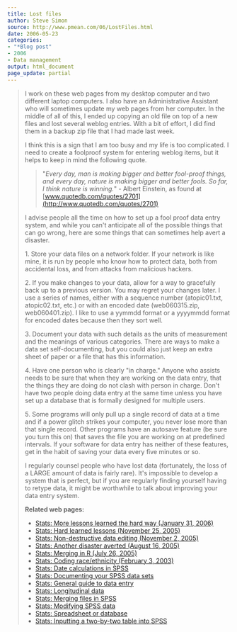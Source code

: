 ```yaml
---
title: Lost files
author: Steve Simon
source: http://www.pmean.com/06/LostFiles.html
date: 2006-05-23
categories:
- "*Blog post"
- 2006
- Data management
output: html_document
page_update: partial
---
```


> I work on these web pages from my desktop computer and two different
> laptop computers. I also have an Administrative Assistant who will
> sometimes update my web pages from her computer. In the middle of all
> of this, I ended up copying an old file on top of a new files and lost
> several weblog entries. With a bit of effort, I did find them in a
> backup zip file that I had made last week.
>
> I think this is a sign that I am too busy and my life is too
> complicated. I need to create a foolproof system for entering weblog
> items, but it helps to keep in mind the following quote.
>
> > "*Every day, man is making bigger and better fool-proof things, and
> > every day, nature is making bigger and better fools. So far, I think
> > nature is winning.*" - Albert Einstein, as found at
> > [www.quotedb.com/quotes/2701](http://www.quotedb.com/quotes/2701)
>
> I advise people all the time on how to set up a fool proof data entry
> system, and while you can't anticipate all of the possible things
> that can go wrong, here are some things that can sometimes help avert
> a disaster.
>
> 1\. Store your data files on a network folder. If your network is like
> mine, it is run by people who know how to protect data, both from
> accidental loss, and from attacks from malicious hackers.
>
> 2\. If you make changes to your data, allow for a way to gracefully back
> up to a previous version. You may regret your changes later. I use a
> series of names, either with a sequence number (atopic01.txt,
> atopic02.txt, etc.) or with an encoded date (web060315.zip,
> web060401.zip). I like to use a yymmdd format or a yyyymmdd format for
> encoded dates because then they sort well.
>
> 3\. Document your data with such details as the units of measurement and
> the meanings of various categories. There are ways to make a data set
> self-documenting, but you could also just keep an extra sheet of paper
> or a file that has this information.
>
> 4\. Have one person who is clearly "in charge." Anyone who assists
> needs to be sure that when they are working on the data entry, that the
> things they are doing do not clash with person in charge. Don't have
> two people doing data entry at the same time unless you have set up a
> database that is formally designed for multiple users.
>
> 5\. Some programs will only pull up a single record of data at a time and
> if a power glitch strikes your computer, you never lose more than that
> single record. Other programs have an autosave feature (be sure you turn
> this on) that saves the file you are working on at predefined intervals.
> If your software for data entry has neither of these features, get in
> the habit of saving your data every five minutes or so.
>
> I regularly counsel people who have lost data (fortunately, the loss
> of a LARGE amount of data is fairly rare). It's impossible to develop
> a system that is perfect, but if you are regularly finding yourself
> having to retype data, it might be worthwhile to talk about improving
> your data entry system.
>
> **Related web pages:**
>
> -   [Stats: More lessons learned the hard way (January
>     31, 2006)](LessonsLearned.html)
> -   [Stats: Hard learned lessons (November
>     25, 2005)](http://www.pmean.com/weblog2005/HardLessons.asp)
> -   [Stats: Non-destructive data editing (November
>     2, 2005)](http://www.pmean.com/weblog2005/NondestructiveEditing.asp)
> -   [Stats: Another disaster averted (August
>     16, 2005)](http://www.pmean.com/weblog2005/DisasterAvertedA.asp)
> -   [Stats: Merging in R (July
>     26, 2005)](http://www.pmean.com/weblog2005/MergingInR.asp)
> -   [Stats: Coding race/ethnicity (February
>     3, 2003)](http://www.pmean.com/weblog2005/RaceEthnicity.asp)
> -   [Stats: Date calculations in SPSS](../data/dates.asp)
> -   [Stats: Documenting your SPSS data sets](../data/document.asp)
> -   [Stats: General guide to data entry](../data/entry.asp)
> -   [Stats: Longitudinal data](../data/longitudinal.asp)
> -   [Stats: Merging files in SPSS](../data/merging.asp)
> -   [Stats: Modifying SPSS data](../data/modify.asp)
> -   [Stats: Spreadsheet or database](../data/sheet.asp)
> -   [Stats: Inputting a two-by-two table into SPSS](../data/table.asp)
